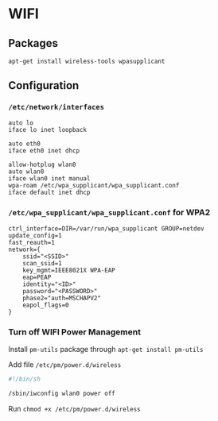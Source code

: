 # WIFI

## Packages
```
apt-get install wireless-tools wpasupplicant
```

## Configuration

### `/etc/network/interfaces`

```
auto lo
iface lo inet loopback

auto eth0
iface eth0 inet dhcp

allow-hotplug wlan0
auto wlan0
iface wlan0 inet manual
wpa-roam /etc/wpa_supplicant/wpa_supplicant.conf
iface default inet dhcp
```

### `/etc/wpa_supplicant/wpa_supplicant.conf` for WPA2


```
ctrl_interface=DIR=/var/run/wpa_supplicant GROUP=netdev
update_config=1
fast_reauth=1
network={
    ssid="<SSID>"
    scan_ssid=1
    key_mgmt=IEEE8021X WPA-EAP
    eap=PEAP
    identity="<ID>"
    password="<PASSWORD>"
    phase2="auth=MSCHAPV2"
    eapol_flags=0
}
```

### Turn off WIFI Power Management
Install `pm-utils` package through `apt-get install pm-utils`

Add file `/etc/pm/power.d/wireless`

```sh
#!/bin/sh

/sbin/iwconfig wlan0 power off
```
Run `chmod +x /etc/pm/power.d/wireless`